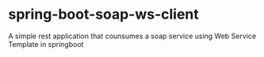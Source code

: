 # spring-boot-soap-ws-client
A simple rest application that counsumes a soap service using Web Service Template in springboot
